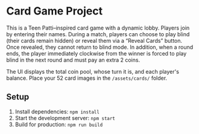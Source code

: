 # Card Game Project

This is a Teen Patti–inspired card game with a dynamic lobby. Players join by entering their names. During a match, players can choose to play blind (their cards remain hidden) or reveal them via a “Reveal Cards” button. Once revealed, they cannot return to blind mode. In addition, when a round ends, the player immediately clockwise from the winner is forced to play blind in the next round and must pay an extra 2 coins.

The UI displays the total coin pool, whose turn it is, and each player's balance. Place your 52 card images in the `/assets/cards/` folder.

## Setup

1. Install dependencies: `npm install`
2. Start the development server: `npm start`
3. Build for production: `npm run build`
